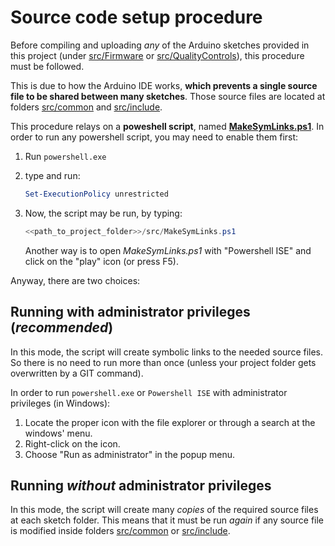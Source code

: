 # Source code setup procedure

Before compiling and uploading *any* of the Arduino sketches provided in this project (under [src/Firmware](../../src/Firmware/) or [src/QualityControls](../../src/QualityControls/)), this procedure must be followed.

This is due to how the Arduino IDE works, **which prevents a single source file to be shared between many sketches**. Those source files are located at folders [src/common](../../src/common/) and [src/include](../../src/include/).

This procedure relays on a **poweshell script**, named [**MakeSymLinks.ps1**](../../src/MakeSymLinks.ps1). In order to run any powershell script, you may need to enable them first:

1. Run `powershell.exe`

2. type and run:
   
   ```powershell
   Set-ExecutionPolicy unrestricted
   ```

3. Now, the script may be run, by typing:
   
   ```powershell
   <<path_to_project_folder>>/src/MakeSymLinks.ps1
   ```
   
   Another way is to open *MakeSymLinks.ps1* with "Powershell ISE" and click on the "play" icon (or press F5).

Anyway, there are two choices:

## Running with administrator privileges (*recommended*)

In this mode, the script will create symbolic links to the needed source files. So there is no need to run more than once (unless your project folder gets overwritten by a GIT command).

In order to run `powershell.exe` or `Powershell ISE` with administrator privileges (in Windows):

1. Locate the proper icon with the file explorer or through a search at the windows' menu.
2. Right-click on the icon.
3. Choose "Run as administrator" in the popup menu.

## Running *without* administrator privileges

In this mode, the script will create many *copies* of the required source files at each sketch folder. This means that it must be run *again* if any source file is modified inside folders [src/common](../../src/common/) or [src/include](../../src/include/).
